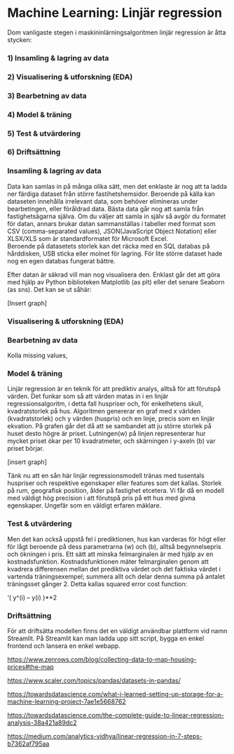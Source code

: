 # Machine Learning: Linjär regression 

Dom vanligaste stegen i maskininlärningsalgoritmen linjär regression är åtta stycken: 

### 1) Insamling & lagring av data 
### 2) Visualisering & utforskning (EDA) 
### 3) Bearbetning av data
### 4) Model & träning 
### 5) Test & utvärdering  
### 6) Driftsättning

 

### Insamling & lagring av data 

Data kan samlas in på många olika sätt, men det enklaste är nog att ta ladda ner färdiga dataset från större fastihetshemsidor. Beroende på källa kan dataseten innehålla irrelevant data, som behöver elimineras under bearbetingen, eller föråldrad data. Bästa data går nog att samla från fastighetsägarna själva. Om du väljer att samla in själv så avgör du formatet för datan, annars brukar datan sammanställas i tabeller med format som CSV (comma-separated values), JSON(JavaScript Object Notation) eller XLSX/XLS som är standardformatet för Microsoft Excel.  
Beroende på datasetets storlek kan det räcka med en SQL databas på hårddisken, USB sticka eller molnet för lagring. För lite större dataset hade nog en egen databas fungerat bättre. 

Efter datan är säkrad vill man nog visualisera den. Enklast går det att göra med hjälp av Python biblioteken Matplotlib (as plt) eller det senare Seaborn (as sns). Det kan se ut såhär: 

[Insert graph] 

 

 

### Visualisering & utforskning (EDA) 

### Bearbetning av data 

Kolla missing values,  

### Model & träning 

Linjär regression är en teknik för att prediktiv analys, alltså för att förutspå värden. Det funkar som så att värden matas in i en linjär regressionsalgoritm, i detta fall huspriser och, för enkelhetens skull, kvadratstorlek på hus. Algoritmen genererar en graf med x världen (kvadratstorlek) och y värden (huspris) och en linje, precis som en linjär ekvation. På grafen går det då att se sambandet att ju större storlek på huset desto högre är priset. Lutningen(w) på linjen representerar hur mycket priset ökar per 10 kvadratmeter, och skärningen i y-axeln (b) var priset börjar. 

[insert graph] 

Tänk nu att en sån här linjär regressionsmodell tränas med tusentals huspriser och respektive egenskaper eller features som det kallas. Storlek på rum, geografisk position, ålder på fastighet etcetera. Vi får då en modell med väldigt hög precision i att förutspå pris på ett hus med givna egenskaper. Ungefär som en väldigt erfaren mäklare.  

### Test & utvärdering 

 

Men det kan också uppstå fel i prediktionen, hus kan varderas för högt eller för lågt beroende på dess parametrarna (w) och (b), alltså begynnelsepris och ökningen i pris. Ett sätt att minska felmarginalen är med hjälp av en kostnadsfunktion. Kostnadsfunktionen mäter felmarginalen genom att kvadrera differensen mellan det prediktiva värdet och det faktiska värdet i vartenda träningsexempel; summera allt och delar denna summa på antalet träningsset gånger 2. Detta kallas squared error cost function: 

‘( y^(i) – y(i) )**2 

 

### Driftsättning 

För att driftsätta modellen finns det en väldigt användbar plattform vid namn Streamlit. 
På Streamlit kan man ladda upp sitt script, bygga en enkel frontend och lansera en enkel webapp. 

 

https://www.zenrows.com/blog/collecting-data-to-map-housing-prices#the-map 

https://www.scaler.com/topics/pandas/datasets-in-pandas/ 

https://towardsdatascience.com/what-i-learned-setting-up-storage-for-a-machine-learning-project-7ae1e5668762 

https://towardsdatascience.com/the-complete-guide-to-linear-regression-analysis-38a421a89dc2 

https://medium.com/analytics-vidhya/linear-regression-in-7-steps-b7362af795aa 

 

 